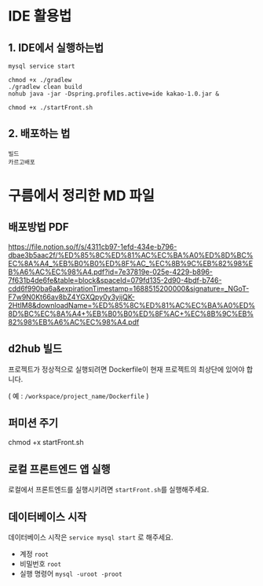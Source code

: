 # IDE 활용법

## 1. IDE에서 실행하는법
```text
mysql service start

chmod +x ./gradlew
./gradlew clean build
nohub java -jar -Dspring.profiles.active=ide kakao-1.0.jar &

chmod +x ./startFront.sh
```

## 2.  배포하는 법
```text
빌드
카르고배포
```


# 구름에서 정리한 MD 파일

## 배포방법 PDF
https://file.notion.so/f/s/4311cb97-1efd-434e-b796-dbae3b5aac2f/%ED%85%8C%ED%81%AC%EC%BA%A0%ED%8D%BC%EC%8A%A4_%EB%B0%B0%ED%8F%AC_%EC%8B%9C%EB%82%98%EB%A6%AC%EC%98%A4.pdf?id=7e37819e-025e-4229-b896-7f631b4de6fe&table=block&spaceId=079fd135-2d90-4bdf-b746-cdd6f990ba6a&expirationTimestamp=1688515200000&signature=_NGoT-F7w9N0Kt66av8bZ4YGXQpy0y3yijQK-2HtIM8&downloadName=%ED%85%8C%ED%81%AC%EC%BA%A0%ED%8D%BC%EC%8A%A4+%EB%B0%B0%ED%8F%AC+%EC%8B%9C%EB%82%98%EB%A6%AC%EC%98%A4.pdf

## d2hub 빌드
프로젝트가 정상적으로 실행되려면 Dockerfile이 현재 프로젝트의 최상단에 있어야 합니다.

( 예 : `/workspace/project_name/Dockerfile` )

## 퍼미션 주기
chmod +x startFront.sh

## 로컬 프론트엔드 앱 실행
로컬에서 프론트엔드를 실행시키려면 `startFront.sh`를 실행해주세요.

## 데이터베이스 시작
데이터베이스 시작은 `service mysql start` 로 해주세요.
- 계정 `root`
- 비밀번호 `root`
- 실행 명령어 `mysql -uroot -proot`